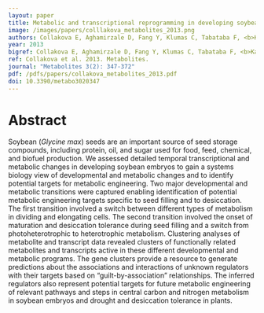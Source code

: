 ```yaml
---
layout: paper
title: Metabolic and transcriptional reprogramming in developing soybean (Glycine max) embryos
image: /images/papers/colllakova_metabolites_2013.png
authors: Collakova E, Aghamirzale D, Fang Y, Klumas C, Tabataba F, <b>Kakumanu A</b>, Myers E, Heath LS and Grene R
year: 2013
bigref: Collakova E, Aghamirzale D, Fang Y, Klumas C, Tabataba F, <b>Kakumanu A</b>, Myers E, Heath LS and Grene R. 2013. Metabolites.
ref: Collakova et al. 2013. Metabolites.
journal: "Metabolites 3(2): 347-372"
pdf: /pdfs/papers/collakova_metabolites_2013.pdf
doi: 10.3390/metabo3020347
---
```


# Abstract

Soybean (*Glycine max*) seeds are an important source of seed storage compounds, including protein, oil, and sugar used for food, feed, chemical, and biofuel production. We assessed detailed temporal transcriptional and metabolic changes in developing soybean embryos to gain a systems biology view of developmental and metabolic changes and to identify potential targets for metabolic engineering. Two major developmental and metabolic transitions were captured enabling identification of potential metabolic engineering targets specific to seed filling and to desiccation. The first transition involved a switch between different types of metabolism in dividing and elongating cells. The second transition involved the onset of maturation and desiccation tolerance during seed filling and a switch from photoheterotrophic to heterotrophic metabolism. Clustering analyses of metabolite and transcript data revealed clusters of functionally related metabolites and transcripts active in these different developmental and metabolic programs. The gene clusters provide a resource to generate predictions about the associations and interactions of unknown regulators with their targets based on “guilt-by-association” relationships. The inferred regulators also represent potential targets for future metabolic engineering of relevant pathways and steps in central carbon and nitrogen metabolism in soybean embryos and drought and desiccation tolerance in plants.